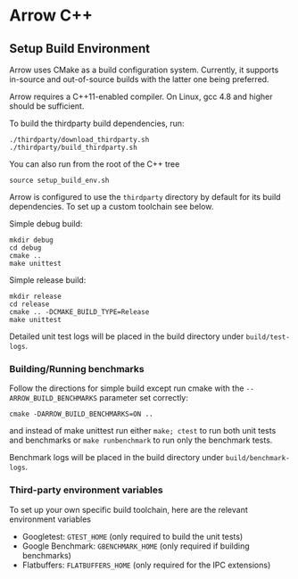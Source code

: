 # Arrow C++

## Setup Build Environment

Arrow uses CMake as a build configuration system. Currently, it supports in-source and
out-of-source builds with the latter one being preferred.

Arrow requires a C++11-enabled compiler. On Linux, gcc 4.8 and higher should be
sufficient.

To build the thirdparty build dependencies, run:

```
./thirdparty/download_thirdparty.sh
./thirdparty/build_thirdparty.sh
```

You can also run from the root of the C++ tree

```
source setup_build_env.sh
```

Arrow is configured to use the `thirdparty` directory by default for its build
dependencies. To set up a custom toolchain see below.

Simple debug build:

    mkdir debug
    cd debug
    cmake ..
    make unittest

Simple release build:

    mkdir release
    cd release
    cmake .. -DCMAKE_BUILD_TYPE=Release
    make unittest

Detailed unit test logs will be placed in the build directory under `build/test-logs`.

### Building/Running benchmarks

Follow the directions for simple build except run cmake
with the `--ARROW_BUILD_BENCHMARKS` parameter set correctly:

    cmake -DARROW_BUILD_BENCHMARKS=ON ..

and instead of make unittest run either `make; ctest` to run both unit tests
and benchmarks or `make runbenchmark` to run only the benchmark tests.

Benchmark logs will be placed in the build directory under `build/benchmark-logs`.


### Third-party environment variables

To set up your own specific build toolchain, here are the relevant environment
variables

* Googletest: `GTEST_HOME` (only required to build the unit tests)
* Google Benchmark: `GBENCHMARK_HOME` (only required if building benchmarks)
* Flatbuffers: `FLATBUFFERS_HOME` (only required for the IPC extensions)
